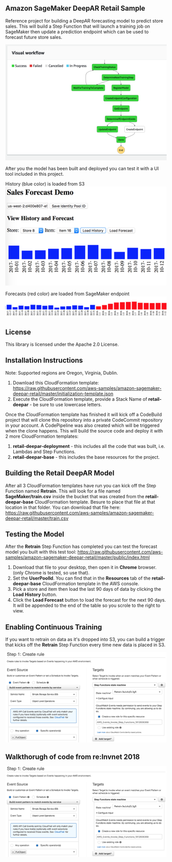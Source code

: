 ## Amazon SageMaker DeepAR Retail Sample

Reference project for building a DeepAR forecasting model to predict store sales. This will build a Step Function that will launch a training job on SageMaker then update a prediction endpoint which can be used to forecast future store sales.

![Retrain Step Function](./documentation/RetrainStepFunction.png)

After you the model has been built and deployed you can test it with a UI tool included in this project.

History (blue color) is loaded from S3
![Load History](./documentation/LoadHistory.png)

Forecasts (red color) are loaded from SageMaker endpoint
![Load Forecast](./documentation/LoadForecast.png)

## License

This library is licensed under the Apache 2.0 License. 

## Installation Instructions

Note: Supported regions are Oregon, Virginia, Dublin.

1. Download this CloudFormation template: https://raw.githubusercontent.com/aws-samples/amazon-sagemaker-deepar-retail/master/initialization-template.json
2. Execute the CloudFormation template, provide a Stack Name of **retail-deepar** - be sure to use lowercase letters.

Once the CloudFormation template has finished it will kick off a CodeBuild project that will clone this repository into a private CodeCommit repository in your account. A CodePipeline was also created which will be triggered when the clone happens. This will build the source code and deploy it with 2 more CloudFormation templates:

1. **retail-deepar-deployment** - this includes all the code that was built, i.e. Lambdas and Step Functions.
2. **retail-deepar-base** - this includes the base resources for the project.

## Building the Retail DeepAR Model

After all 3 CloudFormation templates have run you can kick off the Step Function named **Retrain**. This will look for a file named **SageMaker/train.csv** inside the bucket that was created from the **retail-deepar-base** CloudFormation template. Besure to place that file at that location in that folder. You can download that file here: https://raw.githubusercontent.com/aws-samples/amazon-sagemaker-deepar-retail/master/train.csv

## Testing the Model

After the **Retrain** Step Function has completed you can test the forecast model you built with this test tool:
https://raw.githubusercontent.com/aws-samples/amazon-sagemaker-deepar-retail/master/public/index.html

1. Download that file to your desktop, then open it in **Chrome** browser. (only Chrome is tested, so use that). 
2. Set the **UserPoolId**. You can find that in the **Resources** tab of the **retail-deepar-base** CloudFormation template in the AWS console.
3. Pick a store and item then load the last 90 days of data by clicking the **Load History** button.
4. Click the **Load Forecast** button to load the forecast for the next 90 days. It will be appended to the end of the table so you scrole to the right to view.

## Enabling Continuous Training

If you want to retrain on data as it's dropped into S3, you can build a trigger that kicks off the **Retrain** Step Function every time new data is placed in S3.

![S3 Trigger](./documentation/S3Trigger.png)

## Walkthorugh of code from re:Invnet 2018

[![RET206 Talk](./documentation/S3Trigger.png)](https://www.youtube.com/watch?v=0B9H9weE3FM&t=36m46s "RET206 Talk")
